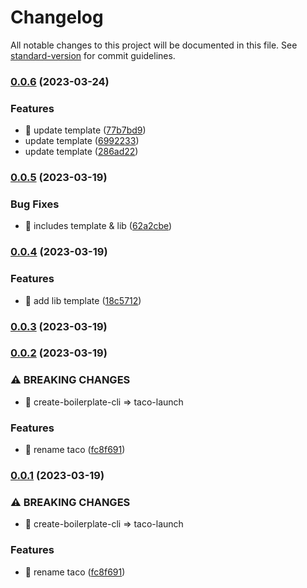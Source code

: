 # Changelog

All notable changes to this project will be documented in this file. See [standard-version](https://github.com/conventional-changelog/standard-version) for commit guidelines.

### [0.0.6](https://github.com/BlackBerry009/taco-launch/compare/v0.0.5...v0.0.6) (2023-03-24)


### Features

* 🎸 update template ([77b7bd9](https://github.com/BlackBerry009/taco-launch/commit/77b7bd904abc4de1e1ba035a18c6ef76245bc0d6))
* update template ([6992233](https://github.com/BlackBerry009/taco-launch/commit/6992233a9b8de2b753e4bfd599a8f87ba52950b4))
* update template ([286ad22](https://github.com/BlackBerry009/taco-launch/commit/286ad227c33e810e705e782a9ced06a9e1096a8e))

### [0.0.5](https://github.com/BlackBerry009/taco-launch/compare/v0.0.4...v0.0.5) (2023-03-19)


### Bug Fixes

* 🐛 includes template & lib ([62a2cbe](https://github.com/BlackBerry009/taco-launch/commit/62a2cbebc62946628bdeb8b8bcb5cd559e612c3d))

### [0.0.4](https://github.com/BlackBerry009/taco-launch/compare/v0.0.3...v0.0.4) (2023-03-19)


### Features

* 🎸 add lib template ([18c5712](https://github.com/BlackBerry009/taco-launch/commit/18c57127ed55c2a3dc8cf43d47ee0abaf1c799cb))

### [0.0.3](https://github.com/BlackBerry009/taco-launch/compare/v0.0.2...v0.0.3) (2023-03-19)

### [0.0.2](https://github.com/BlackBerry009/taco-launch/compare/v1.0.3...v0.0.2) (2023-03-19)


### ⚠ BREAKING CHANGES

* 🧨 create-boilerplate-cli => taco-launch

### Features

* 🎸 rename taco ([fc8f691](https://github.com/BlackBerry009/taco-launch/commit/fc8f6911887f106d9a5b667581b49de430b8b325))

### [0.0.1](https://github.com/BlackBerry009/taco-launch/compare/v1.0.3...v0.0.1) (2023-03-19)


### ⚠ BREAKING CHANGES

* 🧨 create-boilerplate-cli => taco-launch

### Features

* 🎸 rename taco ([fc8f691](https://github.com/BlackBerry009/taco-launch/commit/fc8f6911887f106d9a5b667581b49de430b8b325))
